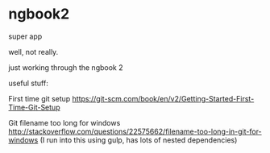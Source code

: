 # ngbook2

super app

well, not really.

just working through the ngbook 2

useful stuff:

First time git setup
https://git-scm.com/book/en/v2/Getting-Started-First-Time-Git-Setup

Git filename too long for windows
http://stackoverflow.com/questions/22575662/filename-too-long-in-git-for-windows
(I run into this using gulp, has lots of nested dependencies)